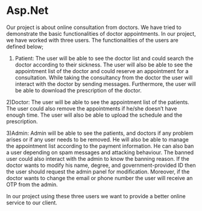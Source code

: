 # Asp.Net
Our project is about online consultation from doctors. We have tried to demonstrate the basic functionalities of doctor appointments.
In our project, we have worked with three users. The functionalities of the users are defined below;
 
1) Patient: The user will be able to see the doctor list and could search the doctor according to their sickness. The user will also be able to see the appointment list of the doctor and could reserve an appointment for a consultation. While taking the consultancy from the doctor the user will interact with the doctor by sending messages. Furthermore, the user will be able to download the prescription of the doctor.

2)Doctor: The user will be able to see the appointment list of the patients. The user could also remove the appointments if he/she doesn’t have enough time. The user will also be able to upload the schedule and the prescription.

3)Admin: Admin will be able to see the patients, and doctors if any problem arises or if any user needs to be removed. He will also be able to manage the appointment list according to the payment information. He can also ban a user depending on spam messages and attacking behaviour. The banned user could also interact with the admin to know the banning reason. If the doctor wants to modify his name, degree, and government-provided ID then the user should request the admin panel for modification. Moreover, if the doctor wants to change the email or phone number the user will receive an OTP from the admin.

In our project using these three users we want to provide a better online service to our client. 
